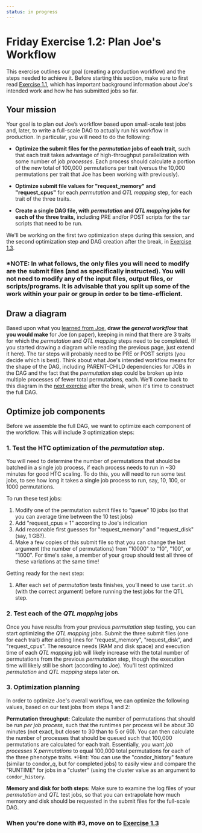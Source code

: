 ```yaml
---
status: in progress
---
```


<style type="text/css"> pre em { font-style: normal; background-color: yellow; } pre strong { font-style: normal; font-weight: bold; color: \#008; } </style>

Friday Exercise 1.2: Plan Joe's Workflow
========================================

This exercise outlines our goal (creating a production workflow) and the steps needed to achieve it. Before starting this section, make sure to first read [Exercise 1.1](part1-ex1-science-intro.md), which has important background information about Joe's intended work and how he has submitted jobs so far.

Your mission
------------

Your goal is to plan out Joe’s workflow based upon small-scale test jobs and, later, to write a full-scale DAG to actually run his workflow in production. In particular, you will need to do the following:

-   **Optimize the submit files for the *permutation* jobs of each trait,** such that each trait takes advantage of high-throughput parallelization with some number of job *processes*. Each process should calculate a portion of the new total of 100,000 permutations per trait (versus the 10,000 permutations per trait that Joe has been working with previously).

<!-- -->

-   **Optimize submit file values for "request\_memory" and "request\_cpus"** for each *permutation* and *QTL mapping* step, for each trait of the three traits.

<!-- -->

-   **Create a single DAG file, with *permutation* and *QTL mapping* jobs for each of the three traits,** including PRE and/or POST scripts for the `tar` scripts that need to be run.

We'll be working on the first two optimization steps during this session, and the second optimization step and DAG creation after the break, in [Exercise 1.3](part2-ex1-execute-workflow.md).

### \*NOTE: In what follows, the only files you will need to modify are the submit files (and as specifically instructed). You will not need to modify any of the input files, output files, or scripts/programs. It is advisable that you split up some of the work within your pair or group in order to be time-efficient.

Draw a diagram
--------------

Based upon what you [learned from Joe](UserSchool17Fri11LearnJoe'sWork), **draw the *general workflow* that you would make** for Joe (on paper), keeping in mind that there are 3 traits for which the *permutation* and *QTL mapping* steps need to be completed. (If you started drawing a diagram while reading the previous page, just extend it here). The tar steps will probably need to be PRE or POST scripts (you decide which is best). Think about what Joe's intended workflow means for the shape of the DAG, including PARENT-CHILD dependencies for JOBs in the DAG and the fact that the *permutation* step could be broken up into multiple processes of fewer total permutations, each. We'll come back to this diagram in the [next exercise](UserSchool16Fri13ExecFlow) after the break, when it's time to construct the full DAG.

Optimize job components
-----------------------

Before we assemble the full DAG, we want to optimize each component of the workflow. This will include 3 optimization steps:

### 1. Test the HTC optimization of the *permutation* step.

You will need to determine the number of permutations that should be batched in a single job process, if each process needs to run in ~30 minutes for good HTC scaling. To do this, you will need to run some test jobs, to see how long it takes a single job process to run, say, 10, 100, or 1000 permutations.

To run these test jobs:

1.  Modify one of the permutation submit files to “queue” 10 jobs (so that you can average time between the 10 test jobs)
2.  Add "request\_cpus = 1" according to Joe's indication
3.  Add reasonable first guesses for "request\_memory" and "request\_disk" (say, 1 GB?).
4.  Make a few copies of this submit file so that you can change the last argument (the number of permutations) from "10000" to "10", "100", or "1000". For time's sake, a member of your group should test all three of these variations at the same time!

Getting ready for the next step:

1.  After each set of *permutation* tests finishes, you’ll need to use `tarit.sh` (with the correct argument) before running the test jobs for the QTL step.

### 2. Test each of the *QTL mapping* jobs

Once you have results from your previous *permutation* step testing, you can start optimizing the *QTL mapping* jobs. Submit the three submit files (one for each trait) after adding lines for "request\_memory", "request\_disk", and "request\_cpus". The resource needs (RAM and disk space) and execution time of each *QTL mapping* job will likely increase with the total number of permutations from the previous *permutation* step, though the execution time will likely still be short (according to Joe). You'll test optimized *permutation* and *QTL mapping* steps later on.

### 3. Optimization planning

In order to optimize Joe's overall workflow, we can optimize the following values, based on our test jobs from steps 1 and 2:

**Permutation throughput:** Calculate the number of permutations that should be run *per job process*, such that the runtimes per process will be about 30 minutes (not exact, but closer to 30 than to 5 or 60). You can then calculate the number of processes that should be queued such that 100,000 permutations are calculated for each trait. Essentially, you want *job processes* X *permutations* to equal 100,000 total permutations for each of the three phenotype traits. \*Hint: You can use the "condor\_history" feature (similar to condor\_q, but for completed jobs) to easily view and compare the "RUNTIME" for jobs in a "cluster" (using the cluster value as an argument to `condor_history`.

**Memory and disk for both steps:** Make sure to examine the log files of your *permutation* and *QTL* test jobs, so that you can extrapolate how much memory and disk should be requested in the submit files for the full-scale DAG.

### **When you're done with \#3, move on to [Exercise 1.3](part2-ex1-execute-workflow.md)**

